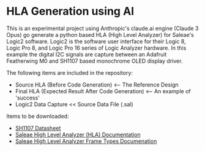 # HLA Generation using AI

This is an experimental project using Anthropic's claude.ai engine (Claude 3 Opus) go generate a python based HLA (High Level Analyzer) for Saleae's Logic2 software. Logic2 is the software user interface for their Logic 8, Logic Pro 8, and Logic Pro 16 series of Logic Analyzer hardware.  In this example the digital I2C signals are capture between an Adafruit Featherwing M0 and SH1107 based monochrome OLED display driver.


The following items are included in the repository:
- Source HLA (Before Code Generation)  <-- The Reference Design
- Final HLA (Expected Result After Code Generation)  <-- An example of 'success'
- Logic2 Data Capture << Source Data File (.sal)

Items to be downloaded:
- [SH1107 Datasheet](https://www.displayfuture.com/Display/datasheet/controller/SH1107.pdf)
- [Saleae High Level Analyzer (HLA) Documentation](https://support.saleae.com/extensions/high-level-analyzer-extensions)
- [Saleae High Level Analyzer Frame Types Documenation](https://support.saleae.com/extensions/analyzer-frame-types)



